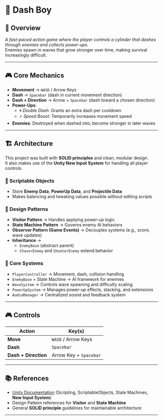 # 🚀 Dash Boy

## 📖 Overview

*A fast-paced action game where the player controls a cylinder that dashes through enemies and collects power-ups.*  
Enemies spawn in waves that grow stronger over time, making survival increasingly difficult.

---

## 🎮 Core Mechanics

* **Movement** → `WASD` / Arrow Keys  
* **Dash** → `Spacebar` (dash in current movement direction)  
* **Dash + Direction** → Arrow + `Spacebar` (dash toward a chosen direction)  
* **Power-Ups**:
  * 🌀 *Double Dash*: Grants an extra dash per cooldown  
  * ⚡ *Speed Boost*: Temporarily increases movement speed  
* **Enemies**: Destroyed when dashed into; become stronger in later waves  

---

## 🏗️ Architecture

This project was built with **SOLID principles** and clean, modular design.  
It also makes use of the **Unity New Input System** for handling all player controls.

### 🔹 Scriptable Objects
* Store **Enemy Data**, **PowerUp Data**, and **Projectile Data**  
* Makes balancing and tweaking values possible without editing scripts  

### 🔹 Design Patterns
* **Visitor Pattern** → Handles applying power-up logic  
* **State Machine Pattern** → Governs enemy AI behaviors  
* **Observer Pattern (Game Events)** → Decouples systems (e.g., score, wave updates)  
* **Inheritance** →  
  * `EnemyBase` (abstract parent)  
  * `ChaserEnemy` and `ShooterEnemy` extend behavior  

### 🔹 Core Systems
* `PlayerController` → Movement, dash, collision handling  
* `EnemyBase` + State Machine → AI framework for enemies  
* `WaveSystem` → Controls wave spawning and difficulty scaling  
* `PowerUpSystem` → Manages power-up effects, stacking, and extensions  
* `AudioManager` → Centralized sound and feedback system  

---

## 🎮 Controls

| Action               | Key(s)                 |
| -------------------- | ---------------------- |
| **Move**             | `WASD` / Arrow Keys    |
| **Dash**             | `Spacebar`             |
| **Dash + Direction** | Arrow Key + `Spacebar` |

---

## 📚 References

* [Unity Documentation](https://docs.unity3d.com/) (Scripting, ScriptableObjects, State Machines, **New Input System**)  
* Design Pattern references for **Visitor** and **State Machine**  
* General **SOLID principle** guidelines for maintainable architecture  

---
